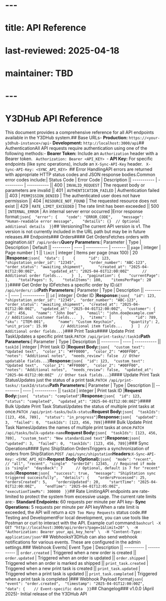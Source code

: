 # ---
# title: API Reference
# last-reviewed: 2025-04-18
# maintainer: TBD
# ---

# Y3DHub API Reference

This document provides a comprehensive reference for all API endpoints available in the Y3DHub system.## Base URLs- **Production:** `https://<your-y3dhub-instance>/api`- **Development:** `http://localhost:3000/api`## AuthenticationAll API requests require authentication using one of the following methods:- **Bearer Token:** Include an `Authorization` header with a Bearer token. `  Authorization: Bearer <API_KEY>  `- **API Key:** For specific endpoints (like sync operations), include an `X-Sync-API-Key` header. `  X-Sync-API-Key: <SYNC_API_KEY>  `## Error HandlingAPI errors are returned with appropriate HTTP status codes and JSON response bodies.Common error codes include:| Status Code | Error Code | Description || ----------- | ---------- | ----------- || 400 | `INVALID_REQUEST` | The request body or parameters are invalid || 401 | `AUTHENTICATION_FAILED` | Authentication failed || 403 | `PERMISSION_DENIED` | The authenticated user does not have permission || 404 | `RESOURCE_NOT_FOUND` | The requested resource does not exist || 429 | `RATE_LIMIT_EXCEEDED` | The rate limit has been exceeded || 500 | `INTERNAL_ERROR` | An internal server error occurred |Error response format:`json{  "error": {    "code": "ERROR_CODE",    "message": "Human-readable error message",    "details": {}  // Optional additional details  }}`## VersioningThe current API version is v1. The version is not currently included in the URL path but may be in future releases.## Endpoints### Orders#### Get OrdersFetches orders with pagination.`GET /api/orders`**Query Parameters:**| Parameter | Type | Description | Default || --------- | ---- | ----------- | ------- || `page` | integer | Page number | 1 || `limit` | integer | Items per page (max 100) | 20 |**Response:**`json{  "data": [    {      "id": 123,      "shipstation_order_id": "12345",      "order_number": "ABC-123",      "order_status": "awaiting_shipment",      "created_at": "2025-04-01T12:00:00Z",      "updated_at": "2025-04-01T12:00:00Z"      // Additional order fields...    }  ],  "pagination": {    "currentPage": 1,    "totalPages": 5,    "totalItems": 100,    "itemsPerPage": 20  }}`#### Get Order by IDFetches a specific order by ID.`GET /api/orders/:id`**Path Parameters:**| Parameter | Type | Description || --------- | ---- | ----------- || `id` | integer | Order ID |**Response:**`json{  "id": 123,  "shipstation_order_id": "12345",  "order_number": "ABC-123",  "order_status": "awaiting_shipment",  "created_at": "2025-04-01T12:00:00Z",  "updated_at": "2025-04-01T12:00:00Z",  "customer": {    "id": 456,    "name": "John Doe",    "email": "john.doe@example.com"    // Additional customer fields...  },  "items": [    {      "id": 789,      "sku": "ITEM-001",      "name": "Custom Keychain",      "quantity": 2,      "unit_price": 15.99      // Additional item fields...    }  ]  // Additional order fields...}`### Print Tasks#### Update Print TaskUpdates a specific print task.`PATCH /api/print-tasks/:taskId`**Path Parameters:**| Parameter | Type | Description || --------- | ---- | ----------- || `taskId` | integer | Print task ID |**Request Body:**`json{  "custom_text": "Updated text",  "color_1": "#FF0000",  "color_2": "#00FF00",  "notes": "Additional notes",  "needs_review": false  // Other updatable fields...}`**Response:**`json{  "id": 123,  "custom_text": "Updated text",  "color_1": "#FF0000",  "color_2": "#00FF00",  "notes": "Additional notes",  "needs_review": false,  "updated_at": "2025-04-01T12:00:00Z"  // Other task fields...}`#### Update Print Task StatusUpdates just the status of a print task.`PATCH /api/print-tasks/:taskId/status`**Path Parameters:**| Parameter | Type | Description || --------- | ---- | ----------- || `taskId` | integer | Print task ID |**Request Body:**`json{  "status": "completed"}`**Response:**`json{  "id": 123,  "status": "completed",  "updated_at": "2025-04-01T12:00:00Z"}`#### Bulk Update Print Task StatusUpdates the status of multiple print tasks at once.`PATCH /api/print-tasks/bulk-status`**Request Body:**`json{  "taskIds": [123, 456, 789],  "status": "in_progress"}`**Response:**`json{  "updated": 3,  "failed": 0,  "taskIds": [123, 456, 789]}`#### Bulk Update Print Task NamesUpdates the names of multiple print tasks at once.`PATCH /api/tasks/bulk-update-name`**Request Body:**`json{  "taskIds": [123, 456, 789],  "custom_text": "New standardized text"}`**Response:**`json{  "updated": 3,  "failed": 0,  "taskIds": [123, 456, 789]}`### Sync Operations#### Sync ShipStation OrdersTriggers a synchronization of orders from ShipStation.`POST /api/sync/shipstation`**Headers:**`X-Sync-API-Key: <SYNC_API_KEY>`**Request Body (Optional):**`json{  "mode": "recent",  // "all", "recent", "single"  "orderId": 12345,  // Required if mode is "single"  "daysBack": 7      // Optional, default is 7 for "recent" mode}`**Response:**`json{  "success": true,  "message": "ShipStation sync triggered successfully",  "details": {    "ordersProcessed": 25,    "ordersCreated": 5,    "ordersUpdated": 20,    "startTime": "2025-04-01T12:00:00Z",    "endTime": "2025-04-01T12:05:00Z",    "executionTimeMs": 300000  }}`## Rate LimitingAPI endpoints are rate-limited to protect the system from excessive usage. The current rate limits are:- **Standard Endpoints:** 60 requests per minute per API key- **Sync Operations:** 5 requests per minute per API keyWhen a rate limit is exceeded, the API will return a `429 Too Many Requests` status code.## Testing and DevelopmentFor local development, you can use tools like Postman or curl to interact with the API. Example curl command:`bashcurl -X GET "http://localhost:3000/api/orders?page=1&limit=20" \  -H "Authorization: Bearer your_api_key_here" \  -H "Content-Type: application/json"`## WebhooksY3DHub can also send webhook notifications for various events. These are configured in the admin settings.### Webhook Events| Event Type | Description || ---------- | ----------- || `order.created` | Triggered when a new order is created || `order.updated` | Triggered when an order is updated || `order.shipped` | Triggered when an order is marked as shipped || `print_task.created` | Triggered when a new print task is created || `print_task.updated` | Triggered when a print task is updated || `print_task.completed` | Triggered when a print task is completed |### Webhook Payload Format`json{  "event": "order.created",  "timestamp": "2025-04-01T12:00:00Z",  "data": {    // Event-specific data  }}`## Changelog### v1.0.0 (April 2025)- Initial release of the Y3DHub API

